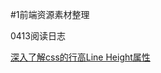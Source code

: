 #1前端资源素材整理

0413阅读日志

[深入了解css的行高Line Height属性](http://www.cnblogs.com/fengzheng126/archive/2012/05/18/2507632.html)
